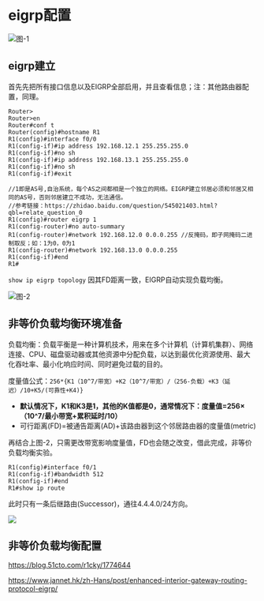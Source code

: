 # eigrp配置

![图-1](https://i.postimg.cc/MZRY8dk3/2019-10-20-160605.png)

## eigrp建立

首先先把所有接口信息以及EIGRP全部启用，并且查看信息；注：其他路由器配置，同理。

```IOS
Router>
Router>en
Router#conf t
Router(config)#hostname R1
R1(config)#interface f0/0
R1(config-if)#ip address 192.168.12.1 255.255.255.0
R1(config-if)#no sh
R1(config-if)#ip address 192.168.13.1 255.255.255.0
R1(config-if)#no sh
R1(config-if)#exit

//1即是AS号,自治系统，每个AS之间都相是一个独立的网络。EIGRP建立邻居必须和邻居又相同的AS号，否则邻居建立不成功，无法通信。
//参考链接：https://zhidao.baidu.com/question/545021403.html?qbl=relate_question_0
R1(config)#router eigrp 1
R1(config-router)#no auto-summary
R1(config-router)#network 192.168.12.0 0.0.0.255 //反掩码，即子网掩码二进制取反；如：1为0，0为1
R1(config-router)#network 192.168.13.0 0.0.0.255
R1(config-if)#end
R1#
```
`show ip eigrp topology` 因其FD距离一致，EIGRP自动实现负载均衡。

![图-2](https://i.postimg.cc/JngHFy5B/2019-10-20-170008.png)

## 非等价负载均衡环境准备

负载均衡：负载平衡是一种计算机技术，用来在多个计算机（计算机集群）、网络连接、CPU、磁盘驱动器或其他资源中分配负载，以达到最优化资源使用、最大化吞吐率、最小化响应时间、同时避免过载的目的。

度量值公式：`256*{K1（10^7/带宽）+K2（10^7/带宽）/（256-负载）+K3（延迟）/10+K5/(可靠性+K4)}`
* **默认情况下，K1和K3是1，其他的K值都是0，通常情况下：度量值=256×（10^7/最小带宽+累积延时/10）**
* 可行距离(FD)=被通告距离(AD)+该路由器到这个邻居路由器的度量值(metric)

再结合上图-2，只需更改带宽影响度量值，FD也会随之改变，借此完成，非等价负载均衡实验。

```ios
R1(config)#interface f0/1
R1(config-if)#bandwidth 512
R1(config-if)#end
R1#show ip route
```
此时只有一条后继路由(Successor)，通往4.4.4.0/24方向。

![](https://i.postimg.cc/1R7bWDV3/2019-10-20-172651.png)

## 非等价负载均衡配置





https://blog.51cto.com/r1cky/1774644

https://www.jannet.hk/zh-Hans/post/enhanced-interior-gateway-routing-protocol-eigrp/
